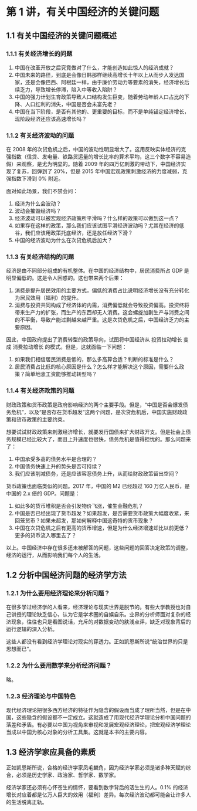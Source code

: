 # 第 1 讲，有关中国经济的关键问题

## 1.1 有关中国经济的关键问题概述

### 1.1.1 有关经济增长的问题

1. 中国在改革开放之后究竟做对了什么，才能创造如此惊人的经济成就？
2. 中国未来的路径，到底是会像日韩那样继续高增长十年以上从而步入发达国家，还是会像巴西、阿根廷一样，由于廉价劳动力等要素的消失，经济增长后续乏力，导致增长停滞，陷入中等收入陷阱？
3. 中国的强力计划生育政策导致人口结构发生巨变，随着劳动年龄人口占比的下降、人口红利的消失，中国是否会未富先老？
4. 中国在当下阶段，是否有其他的、更重要的目标，而不是单纯锚定经济增长，现阶段经济还应该高速增长吗？

### 1.1.2 有关经济波动的问题

在 2008 年的次贷危机之后，中国的波动性明显增大了。这用反映实体经济的克强指数（信贷、发电量、铁路货运量的增长比率的算术平均，这三个数字不容易造假）来观察，是尤为明显的。随着 2009 年的四万亿刺激的带动下，中国经济实现了复苏，回弹到了 20%，但是 2015 年中国宏观政策刺激经济的力度减弱，克强指数下滑到 0% 附近。

面对如此场景，我们不禁会问：

1. 经济为什么会波动？
2. 波动会摧毁经济吗？
3. 经济波动可以被宏观经济政策所平滑吗？什么样的政策可以做到这一点？
4. 如果存在这样的政策，那么我们应该试图平滑经济波动吗？尤其在经济的低谷，我们应该用政策托底经济，还是放任经济下滑？
5. 中国的经济波动为什么在次贷危机后加大？

### 1.1.3 有关经济结构的问题

经济是由不同部分组成的有机整体。在中国的经济结构中，居民消费所占 GDP 是明显偏低的。这是令人困惑的。这也带来两个后果：

1. 消费是提升居民效用的主要方式，偏低的消费占比说明经济增长没有充分转化为居民效用（福利）的提升。
2. 消费与投资共同构成了经济体的内需，消费偏低就会导致投资偏高。投资终将带来生产力的扩张，而生产的东西却无人消费。这会螺旋加剧生产与消费之间的不平衡，导致产能过剩越来越严重。这是次贷危机之后，中国经济乏力的主要原因。

因此，中国政府提出了消费转型的政策导向，试图将中国经济从 投资拉动增长 变成 消费拉动增长 的模式。但是，这就面临一下问题：

1. 如果我们相信居民消费是低的，那么多高算合适？判断的标准是什么？
2. 居民消费占比低的核心原因是什么？怎么样才能解决这个原因，需要什么政策？简单地涨工资能够推动转型吗？

### 1.1.4 有关经济政策的问题

财政政策和货币政策是政府影响经济的两个主要手段。但是，“中国是否会爆发债务危机”，以及“是否存在货币超发”这两个问题，是次贷危机后，中国实施财政政策和货币政策的主要约束。

想要试试财政政策来刺激经济增长，就要发行国债来扩大财政开支。但是社会上债务规模已经比较大了，而且上升速度也很快，债务危机是值得担忧的。那么问题来了：

1. 中国承受多高的债务水平是合理的？
2. 中国债务快速上升的势头是否可持续？
3. 我们应该削减债务，还是应该容忍债务上升，从而给财政政策留出空间？

货币政策也面临类似的问题。2017 年，中国的 M2 已经超过 160 万亿人民币，是中国的 2.x 倍的 GDP。问题是：

1. 如此多的货币堆积是否会引发物价飞涨，催生金融危机？
2. 中国是否已经出现了货币超发？如果超发，是否需要货币政策大幅度收紧，来回笼货币？如果未超发，那如何解释中国这奇特的货币现象？
3. 中国在次贷危机之后有更高的货币增速，但是为什么经济增速却比以前更低？更多的货币流入哪里去了？

以上。中国经济中存在很多还未被解答的问题，这些问题的回答决定政策的调整，经济的运行，从而影响我们每个人的生活。

## 1.2 分析中国经济问题的经济学方法

### 1.2.1 为什么要用经济理论来分析问题？

在很多学过经济学的人看来，经济理论与现实世界是脱节的。有些大学教授也对自己讲授的理论缺乏信心，认为它是学术圈的自娱自乐。业界的分析师面对复杂的经济现象，往往也只是看图说话，充斥的对数据变动的肤浅点评，缺乏对现象背后的运行逻辑的深入分析。

这些人都没有看到经济学理论对现实的穿透力。正如凯恩斯所说“统治世界的只是思想而已”。

### 1.2.2 为什么要用数学来分析经济问题？

略。

### 1.2.3 经济理论与中国特色

现代经济理论把很多西方经济的特征作为隐含的假设而当成了理所当然，但是在中国，这些隐含的假设都不一定成立。这就造成了用现代经济学理论分析中国问题的落差和矛盾。有必要以中国为视角来审视和发展宏观经济理论，把宏观经济学理论当成以中国为核心对象的分析工具集。这就是本书的主要内容。

## 1.3 经济学家应具备的素质

正如凯恩斯所说，合格的经济学家凤毛麟角，因为经济学家必须是诸多种天赋的综合，必须是历史学家、政治家、哲学家、数学家。

经济学家还必须有心怀苍生的情怀，要看到数字背后的活生生的人。0.1% 的经济增长对应着都是亿万人巨大的效用（福利）差异。每次经济波动都可能会让许多人的生活脱离正轨。
